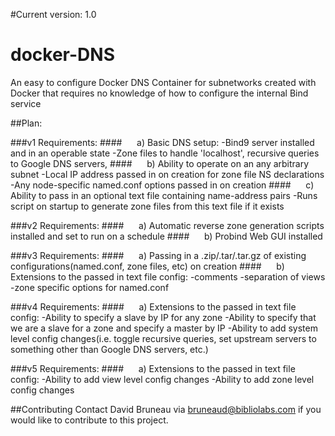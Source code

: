 #Current version: 1.0

docker-DNS
==========

An easy to configure Docker DNS Container for subnetworks created with Docker that requires no knowledge of how to configure the internal Bind service

##Plan:

###v1 Requirements: 
####&nbsp;&nbsp;&nbsp;&nbsp;&nbsp;&nbsp;a) Basic DNS setup:
    -Bind9 server installed and in an operable state 
    -Zone files to handle 'localhost', recursive queries to Google DNS servers, 
####&nbsp;&nbsp;&nbsp;&nbsp;&nbsp;&nbsp;b) Ability to operate on an any arbitrary subnet 
    -Local IP address passed in on creation for zone file NS declarations 
    -Any node-specific named.conf options passed in on creation 
####&nbsp;&nbsp;&nbsp;&nbsp;&nbsp;&nbsp;c) Ability to pass in an optional text file containing name-address pairs 
    -Runs script on startup to generate zone files from this text file if it exists 

###v2 Requirements: 
####&nbsp;&nbsp;&nbsp;&nbsp;&nbsp;&nbsp;a) Automatic reverse zone generation scripts installed and set to run on a schedule 
####&nbsp;&nbsp;&nbsp;&nbsp;&nbsp;&nbsp;b) Probind Web GUI installed 

###v3 Requirements: 
####&nbsp;&nbsp;&nbsp;&nbsp;&nbsp;&nbsp;a) Passing in a .zip/.tar/.tar.gz of existing configurations(named.conf, zone files, etc) on creation 
####&nbsp;&nbsp;&nbsp;&nbsp;&nbsp;&nbsp;b) Extensions to the passed in text file config: 
    -comments
    -separation of views
    -zone specific options for named.conf 

###v4 Requirements: 
####&nbsp;&nbsp;&nbsp;&nbsp;&nbsp;&nbsp;a) Extensions to the passed in text file config:
    -Ability to specify a slave by IP for any zone
     -Ability to specify that we are a slave for a zone and specify a master by IP
     -Ability to add system level config changes(i.e. toggle recursive queries, set upstream servers to something other than Google DNS servers, etc.) 

###v5 Requirements: 
####&nbsp;&nbsp;&nbsp;&nbsp;&nbsp;&nbsp;a) Extensions to the passed in text file config:
    -Ability to add view level config changes 
    -Ability to add zone level config changes 
    
##Contributing
    Contact David Bruneau via bruneaud@bibliolabs.com if you would like to contribute to this project.
